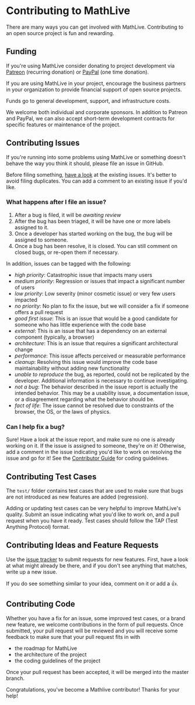 # Contributing to MathLive

There are many ways you can get involved with MathLive. Contributing to an open source project is fun and rewarding.

## Funding

If you're using MathLive consider donating to project development via [Patreon](https://patreon.com/arnog) (recurring donation) or [PayPal](https://www.paypal.me/arnogourdol) (one time donation).

If you are using MathLive in your project, encourage the business partners in your organization to provide financial support of open source projects.

Funds go to general development, support, and infrastructure costs.

We welcome both individual and corporate sponsors. In addition to Patreon and PayPal, we can also accept short-term development contracts for specific features or maintenance of the project.

## Contributing Issues

If you're running into some problems using MathLive or something doesn't
behave the way you think it should, please file an issue in GitHub.

Before filing something, [have a look](https://github.com/arnog/mathlive/issues)
at the existing issues. It's better to avoid filing duplicates. You can
add a comment to an existing issue if you'd like.

### What happens after I file an issue?

1. After a bug is filed, it will be _awaiting review_
2. After the bug has been triaged, it will be have one or more labels assigned to it.
3. Once a developer has started working on the bug, the bug will be assigned to someone.
4. Once a bug has been resolve, it is closed. You can still comment on closed bugs, or re-open them if necessary.

In addition, issues can be tagged with the following:

-   _high priority_: Catastrophic issue that impacts many users
-   _medium priority_: Regression or issues that impact a significant number of users
-   _low priority_: Low severity (minor cosmetic issue) or very few users impacted
-   _no priority_: No plan to fix the issue, but we will consider a fix if someone offers a pull request
-   _good first issue_: This is an issue that would be a good candidate for someone
    who has little experience with the code base
-   _external_: This is an issue that has a dependency on an external component
    (typically, a browser)
-   _architecture_: This is an issue that requires a significant architectural
    change
-   _performance_: This issue affects perceived or measurable performance
-   _cleanup_: Resolving this issue would improve the code base maintainability
    without adding new functionality
-   _unable to reproduce_ the bug, as reported, could not be replicated
    by the developer. Additional information is necessary to continue investigating.
-   _not a bug_: The behavior described in the issue report is actually
    the intended behavior. This may be a usability issue, a documentation issue,
    or a disagreement regarding what the behavior should be.
-   _fact of life_: The issue cannot be resolved due to constraints of
    the browser, the OS, or the laws of physics.

### Can I help fix a bug?

Sure! Have a look at the issue report, and make sure no one is already
working on it. If the issue is assigned to someone, they're on it!
Otherwise, add a comment in the issue indicating you'd like to work on
resolving the issue and go for it! See the [Contributor Guide](CONTRIBUTOR_GUIDE.md) for coding guidelines.

## Contributing Test Cases

The `test/` folder contains test cases that are used to make sure that
bugs are not introduced as new features are added (regression).

Adding or updating test cases can be very helpful
to improve MathLive's quality. Submit an issue indicating what you'd like
to work on, and a pull request when you have it ready. Test cases should
follow the TAP (Test Anything Protocol) format.

## Contributing Ideas and Feature Requests

Use the [issue tracker](https://github.com/arnog/mathlive/issues) to submit
requests for new features. First, have a look at what might already be there,
and if you don't see anything that matches, write up a new issue.

If you do see something similar to your idea, comment on it or add a 👍.

## Contributing Code

Whether you have a fix for an issue, some improved test cases, or a brand
new feature, we welcome contributions in the form of pull requests.
Once submitted, your pull request will be reviewed and you will receive
some feedback to make sure that your pull request fits in with

-   the roadmap for MathLive
-   the architecture of the project
-   the coding guidelines of the project

Once your pull request has been accepted, it will be merged
into the master branch.

Congratulations, you've become a Mathlive contributor! Thanks for your help!
